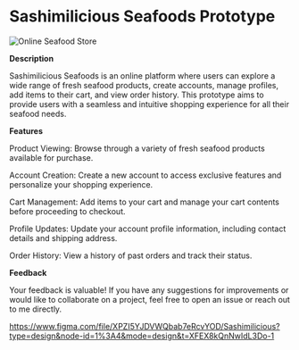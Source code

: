 # Sashimilicious Seafoods Prototype
![Online Seafood Store](https://github.com/AngggeeWix/ms-excel-dashboard/assets/159560080/393a32b8-7820-4f92-b405-b6bfc4e9cc56)

**Description**

Sashimilicious Seafoods is an online platform where users can explore a wide range of fresh seafood products, create accounts, manage profiles, add items to their cart, and view order history. This prototype aims to provide users with a seamless and intuitive shopping experience for all their seafood needs.

**Features**

Product Viewing: Browse through a variety of fresh seafood products available for purchase.

Account Creation: Create a new account to access exclusive features and personalize your shopping experience.

Cart Management: Add items to your cart and manage your cart contents before proceeding to checkout.

Profile Updates: Update your account profile information, including contact details and shipping address.

Order History: View a history of past orders and track their status.

**Feedback**

Your feedback is valuable! If you have any suggestions for improvements or would like to collaborate on a project, feel free to open an issue or reach out to me directly.

https://www.figma.com/file/XPZI5YJDVWQbab7eRcvYOD/Sashimilicious?type=design&node-id=1%3A4&mode=design&t=XFEX8kQnNwIdL3Do-1
